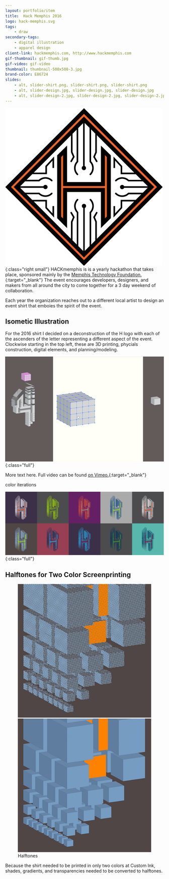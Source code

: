 ```yaml
---
layout: portfolio/item
title:  Hack Memphis 2016
logo: hack-memphis.svg
tags:
    - draw
secondary-tags:
    - digital illustration
    - apparel design
client-link: hackmemphis.com, http://www.hackmemphis.com
gif-thumbnail: gif-thumb.jpg
gif-video: gif-video
thumbnail: thumbnail-500x500-3.jpg
brand-color: E86724
slides:
    - alt, slider-shirt.png, slider-shirt.png, slider-shirt.png
    - alt, slider-design.jpg, slider-design.jpg, slider-design.jpg
    - alt, slider-design-2.jpg, slider-design-2.jpg, slider-design-2.jpg
---
```


![color options](/assets/images/portfolio/hack-memphis-2016/logo.png){:class="right small"}
HACKmemphis is is a yearly hackathon that takes place, sponsored mainly by the [Memphis Technology Foundation.](http://www.memphistechnology.org/){:target="_blank"} The event encourages developers, designers, and makers from all around the city to come together for a 3 day weekend of collaboration.

Each year the organization reaches out to a different local artist to design an event shirt that emboies the spirit of the event.

## Isometic Illustration

For the 2016 shirt I decided on a deconstruction of the H logo with each of the ascenders of the letter representing a different aspect of the event. Clockwise starting in the top left, these are 3D printing, phycials construction, digital elements, and planning/modeling.

![geometry gif](/assets/images/portfolio/hack-memphis-2016/geometry.gif){:class="full"}

More text here. Full video can be found [on Vimeo.](https://vimeo.com/231281744){:target="_blank"}

color iterations

![color options](/assets/images/portfolio/hack-memphis-2016/color-options.jpg){:class="full"}

## Halftones for Two Color Screenprinting

<figure class="compare left">
    <img src="/assets/images/portfolio/hack-memphis-2016/hover-screen-2.jpg" alt="color halftone">
    <img src="/assets/images/portfolio/hack-memphis-2016/hover-solid-2.jpg" alt="solid colors">
    <figcaption>Halftones</figcaption>
</figure>
Because the shirt needed to be printed in only two colors at Custom Ink, shades, gradients, and transparencies needed to be converted to halftones.
